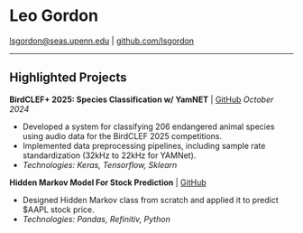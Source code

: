 # Leo Gordon

[lsgordon@seas.upenn.edu](mailto:lsgordon@seas.upenn.edu) | [github.com/lsgordon](https://github.com/lsgordon)

---

## Highlighted Projects

**BirdCLEF+ 2025: Species Classification w/ YamNET** | [GitHub](https://github.com/lsgordon/BirdCLEFPlus_Yamnet_2025)
*October 2024*
* Developed a system for classifying 206 endangered animal species using audio data for the BirdCLEF 2025 competitions.
* Implemented data preprocessing pipelines, including sample rate standardization (32kHz to 22kHz for YAMNet).
* *Technologies: Keras, Tensorflow, Sklearn*

**Hidden Markov Model For Stock Prediction** | [GitHub](https://github.com/lsgordon/HMM_StockPrediction)
* Designed Hidden Markov class from scratch and applied it to predict \$AAPL stock price.
* *Technologies: Pandas, Refinitiv, Python*
